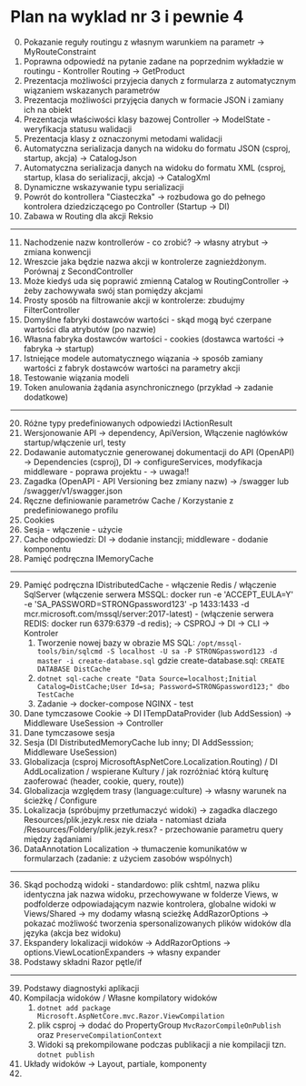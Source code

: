 # Plan na wyklad nr 3 i pewnie 4
0. Pokazanie reguły routingu z własnym warunkiem na parametr -> MyRouteConstraint
1. Poprawna odpowiedź na pytanie zadane na poprzednim wykładzie w routingu - Kontroller Routing -> GetProduct
2. Prezentacja możliwości przyjecia danych z formularza z automatycznym wiązaniem wskazanych parametrów
3. Prezentacja możliwości przyjęcia danych w formacie JSON i zamiany ich na obiekt
4. Prezentacja właściwości klasy bazowej Controller -> ModelState - weryfikacja statusu walidacji
5. Prezentacja klasy z oznaczonymi metodami walidacji
6. Automatyczna serializacja danych na widoku do formatu JSON (csproj, startup, akcja) -> CatalogJson
7. Automatyczna serializacja danych na widoku do formatu XML (csproj, startup, klasa do serializacji, akcja) -> CatalogXml
8. Dynamiczne wskazywanie typu serializacji
9. Powrót do kontrollera "Ciasteczka" -> rozbudowa go do pełnego kontrolera dziedziczącego po Controller (Startup -> DI)
10. Zabawa w Routing dla akcji Reksio
---
11. Nachodzenie nazw kontrollerów - co zrobić? -> własny atrybut -> zmiana konwencji
12. Wreszcie jaka będzie nazwa akcji w kontrolerze zagnieżdżonym. Porównaj z SecondController
13. Może kiedyś uda się poprawić zmienną Catalog w RoutingController -> żeby zachowywała swój stan pomiędzy akcjami
14. Prosty sposób na filtrowanie akcji w kontrolerze: zbudujmy FilterController
15. Domyślne fabryki dostawców wartości - skąd mogą być czerpane wartości dla atrybutów (po nazwie)
16. Własna fabryka dostawców wartości - cookies (dostawca wartości -> fabryka -> startup)
17. Istniejące modele automatycznego wiązania -> sposób zamiany wartości z fabryk dostawców wartości na parametry akcji
18. Testowanie wiązania modeli
19. Token anulowania żądania asynchronicznego (przykład -> zadanie dodatkowe)
---
20. Różne typy predefiniowanych odpowiedzi IActionResult
21. Wersjonowanie API -> dependency, ApiVersion, Włączenie nagłówków startup/włączenie url, testy
22. Dodawanie automatycznie generowanej dokumentacji do API (OpenAPI) -> Dependencies (csproj), DI -> configureServices, modyfikacja middleware - poprawa projektu - -> uwaga!!
23. Zagadka (OpenAPI - API Versioning bez zmiany nazw) -> /swagger lub /swagger/v1/swagger.json 
24. Ręczne definiowanie parametrów Cache / Korzystanie z predefiniowanego profilu
25. Cookies
26. Sesja - włączenie - użycie
27. Cache odpowiedzi: DI -> dodanie instancji; middleware - dodanie komponentu 
28. Pamięć podręczna IMemoryCache
---
29. Pamięć podręczna IDistributedCache - włączenie Redis / włączenie SqlServer (włączenie serwera MSSQL: docker run -e 'ACCEPT_EULA=Y' -e 'SA_PASSWORD=STRONGpassword123' -p 1433:1433 -d mcr.microsoft.com/mssql/server:2017-latest) - (włączenie serwera REDIS: docker run 6379:6379 -d redis); -> CSPROJ -> DI -> CLI -> Kontroler
    1. Tworzenie nowej bazy w obrazie MS SQL: `/opt/mssql-tools/bin/sqlcmd -S localhost -U sa -P STRONGpassword123 -d master -i create-database.sql` gdzie create-database.sql: `CREATE DATABASE DistCache`
    2. `dotnet sql-cache create "Data Source=localhost;Initial Catalog=DistCache;User Id=sa; Password=STRONGpassword123;" dbo TestCache` 
    3. Zadanie -> docker-compose NGINX - test
30. Dane tymczasowe Cookie  -> DI ITempDataProvider (lub AddSession) -> Middleware UseSession -> Controller
31. Dane tymczasowe sesja
32. Sesja (DI DistributedMemoryCache lub inny; DI AddSesssion; Middleware UseSession)
33. Globalizacja (csproj MicrosoftAspNetCore.Localization.Routing) / DI AddLocalization / wspierane Kultury / jak rozróżniać którą kulturę zaoferować (header, cookie, query, route))
34. Globalizacja względem trasy (language:culture) -> własny warunek na ścieżkę / Configure<RouteOptions>
34. Lokalizacja (spróbujmy przetłumaczyć widoki) -> zagadka dlaczego Resources/plik.jezyk.resx nie działa - natomiast działa /Resources/Foldery/plik.jezyk.resx? - przechowanie parametru query między żądaniami
35. DataAnnotation Localization -> tłumaczenie komunikatów w formularzach (zadanie: z użyciem zasobów wspólnych)
---
36. Skąd pochodzą widoki - standardowo: plik cshtml, nazwa pliku identyczna jak nazwa widoku, przechowywane w folderze Views, w podfolderze odpowiadającym nazwie kontrolera, globalne widoki w Views/Shared -> my dodamy własną scieżkę AddRazorOptions -> pokazać możliwość tworzenia spersonalizowanych plików widoków dla języka (akcja bez widoku)
37. Ekspandery lokalizacji widoków -> AddRazorOptions -> options.ViewLocationExpanders -> własny expander
38. Podstawy składni Razor pętle/if 
---
39. Podstawy diagnostyki aplikacji
40. Kompilacja widoków / Własne kompilatory widoków
    1. `dotnet add package Microsoft.AspNetCore.mvc.Razor.ViewCompilation`
    2. plik csproj -> dodać do PropertyGroup `MvcRazorCompileOnPublish` oraz `PreserveCompilationContext`
    3. Widoki są prekompilowane podczas publikacji a nie kompilacji tzn. `dotnet publish`
41. Układy widoków -> Layout, partiale, komponenty 
42. 